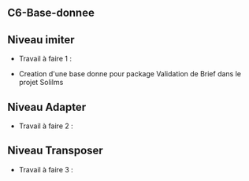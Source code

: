 ## C6-Base-donnee


## Niveau imiter

 - Travail à faire 1 :
  
  -   Creation d'une base donne pour  package  Validation de Brief   dans le projet Solilms 
  
## Niveau Adapter 
- Travail à faire 2 :
  
## Niveau Transposer

- Travail à faire 3 :